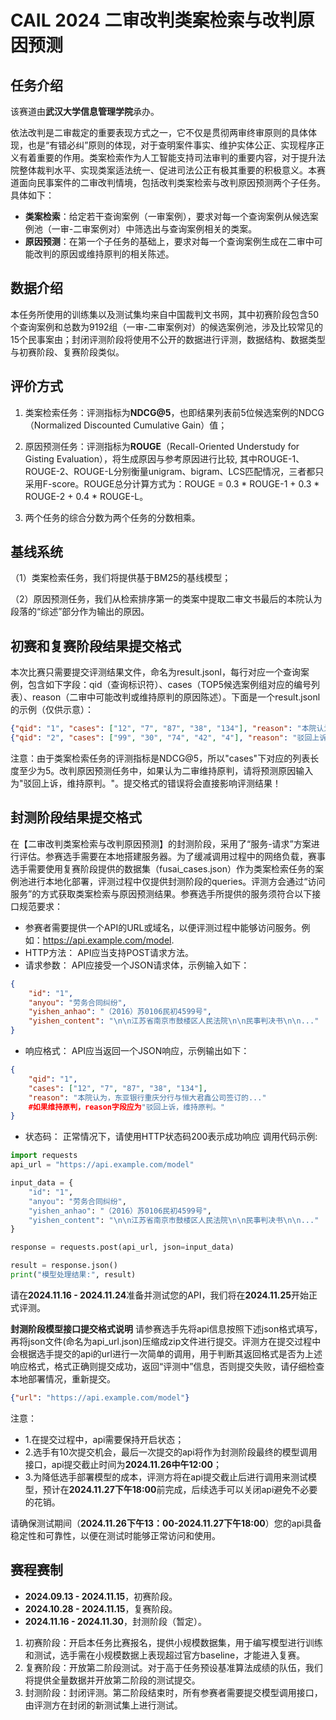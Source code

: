 # CAIL 2024 二审改判类案检索与改判原因预测

## 任务介绍

该赛道由**武汉大学信息管理学院**承办。

依法改判是二审裁定的重要表现方式之一，它不仅是贯彻两审终审原则的具体体现，也是“有错必纠”原则的体现，对于查明案件事实、维护实体公正、实现程序正义有着重要的作用。类案检索作为人工智能支持司法审判的重要内容，对于提升法院整体裁判水平、实现类案适法统一、促进司法公正有极其重要的积极意义。本赛道面向民事案件的二审改判情境，包括改判类案检索与改判原因预测两个子任务。具体如下：

- **类案检索**：给定若干查询案例（一审案例），要求对每一个查询案例从候选案例池（一审-二审案例对）中筛选出与查询案例相关的类案。
- **原因预测**：在第一个子任务的基础上，要求对每一个查询案例生成在二审中可能改判的原因或维持原判的相关陈述。

## 数据介绍

本任务所使用的训练集以及测试集均来自中国裁判文书网，其中初赛阶段包含50个查询案例和总数为9192组（一审-二审案例对）的候选案例池，涉及比较常见的15个民事案由；封闭评测阶段将使用不公开的数据进行评测，数据结构、数据类型与初赛阶段、复赛阶段类似。

##  评价方式

1. 类案检索任务：评测指标为**NDCG@5**，也即结果列表前5位候选案例的NDCG（Normalized Discounted Cumulative Gain）值；

2. 原因预测任务：评测指标为**ROUGE**（Recall-Oriented Understudy for Gisting Evaluation），将生成原因与参考原因进行比较, 其中ROUGE-1、ROUGE-2、ROUGE-L分别衡量unigram、bigram、LCS匹配情况，三者都只采用F-score。ROUGE总分计算方式为：ROUGE = 0.3 * ROUGE-1 + 0.3 * ROUGE-2 + 0.4 * ROUGE-L。

3. 两个任务的综合分数为两个任务的分数相乘。

## 基线系统

（1）类案检索任务，我们将提供基于BM25的基线模型；

（2）原因预测任务，我们从检索排序第一的类案中提取二审文书最后的本院认为段落的“综述”部分作为输出的原因。

## 初赛和复赛阶段结果提交格式

本次比赛只需要提交评测结果文件，命名为result.jsonl，每行对应一个查询案例，包含如下字段：qid（查询标识符）、cases（TOP5候选案例组对应的编号列表）、reason（二审中可能改判或维持原判的原因陈述）。下面是一个result.jsonl的示例（仅供示意）：

```json
{"qid": "1", "cases": ["12", "7", "87", "38", "134"], "reason": "本院认为，东亚银行重庆分行与恒大君鑫公司签订的《重庆市预购商品房抵押合同》合法有效。该合同约定，在领取《房屋所有权证》之前，如陈秀金不按期清偿债务，恒大君鑫公司保证代陈秀金履行该项义务。本院认为，上述约定表明了在陈秀金不按期清偿债务，而非是陈秀金不能偿还借款的情形下，恒大君鑫公司承担偿还借款的保证责任。根据担保法的有关规定，恒大君鑫公司提供的保证系连带保证。原审法院适用法律有误。东亚银行重庆分行的上诉请求成立，本院予以支持。"}
{"qid": "2", "cases": ["99", "30", "74", "42", "4"], "reason": "驳回上诉，维持原判。"}

```

注意：由于类案检索任务的评测指标是NDCG@5，所以"cases"下对应的列表长度至少为5。改判原因预测任务中，如果认为二审维持原判，请将预测原因输入为"驳回上诉，维持原判。"。提交格式的错误将会直接影响评测结果！

## 封测阶段结果提交格式

在【二审改判类案检索与改判原因预测】的封测阶段，采用了“服务-请求”方案进行评估。参赛选手需要在本地搭建服务器。为了缓减调用过程中的网络负载，赛事选手需要使用复赛阶段提供的数据集（fusai_cases.json）作为类案检索任务的案例池进行本地化部署，评测过程中仅提供封测阶段的queries。评测方会通过“访问服务”的方式获取类案检索与原因预测结果。参赛选手所提供的服务须符合以下接口规范要求：

- 参赛者需要提供一个API的URL或域名，以便评测过程中能够访问服务。例如：https://api.example.com/model.
- HTTP方法： API应当支持POST请求方法。
- 请求参数： API应接受一个JSON请求体，示例输入如下：

```json
{
    "id": "1",
    "anyou": "劳务合同纠纷",
    "yishen_anhao": "（2016）苏0106民初4599号",
    "yishen_content": "\n\n江苏省南京市鼓楼区人民法院\n\n民事判决书\n\n..."
}
```

- 响应格式： API应当返回一个JSON响应，示例输出如下：

```json
{
    "qid": "1",
    "cases": ["12", "7", "87", "38", "134"], 
    "reason": "本院认为，东亚银行重庆分行与恒大君鑫公司签订的..."
    #如果维持原判，reason字段应为"驳回上诉，维持原判。"
}
```

- 状态码： 正常情况下，请使用HTTP状态码200表示成功响应
  调用代码示例:

```python
import requests
api_url = "https://api.example.com/model"

input_data = {
    "id": "1",
    "anyou": "劳务合同纠纷",
    "yishen_anhao": "（2016）苏0106民初4599号",
    "yishen_content": "\n\n江苏省南京市鼓楼区人民法院\n\n民事判决书\n\n..."
}

response = requests.post(api_url, json=input_data)

result = response.json()
print("模型处理结果:", result)
```

请在**2024.11.16 - 2024.11.24**准备并测试您的API，我们将在**2024.11.25**开始正式评测。

**封测阶段模型接口提交格式说明**
请参赛选手先将api信息按照下述json格式填写，再将json文件(命名为api_url.json)压缩成zip文件进行提交。评测方在提交过程中会根据选手提交的api的url进行一次简单的调用，用于判断其返回格式是否为上述响应格式，格式正确则提交成功，返回“评测中”信息，否则提交失败，请仔细检查本地部署情况，重新提交。

```json
{"url": "https://api.example.com/model"}
```
注意：
- 1.在提交过程中，api需要保持开启状态；
- 2.选手有10次提交机会，最后一次提交的api将作为封测阶段最终的模型调用接口，api提交截止时间为**2024.11.26中午12:00**；
- 3.为降低选手部署模型的成本，评测方将在api提交截止后进行调用来测试模型，预计在**2024.11.27下午18:00**前完成，后续选手可以关闭api避免不必要的花销。

请确保测试期间（**2024.11.26下午13：00-2024.11.27下午18:00**）您的api具备稳定性和可靠性，以便在测试时能够正常访问和使用。


## 赛程赛制

- **2024.09.13 - 2024.11.15**，初赛阶段。
- **2024.10.28 - 2024.11.15**，复赛阶段。
- **2024.11.16 - 2024.11.30**，封测阶段（暂定）。

1. 初赛阶段：开启本任务比赛报名，提供小规模数据集，用于编写模型进行训练和测试，选手需在小规模数据上表现超过官方baseline，才能进入复赛。
2. 复赛阶段：开放第二阶段测试。对于高于任务预设基准算法成绩的队伍，我们将提供全量数据并开放第二阶段的测试提交。
3. 封测阶段：封闭评测。第二阶段结束时，所有参赛者需要提交模型调用接口，由评测方在封闭的新测试集上进行测试。
